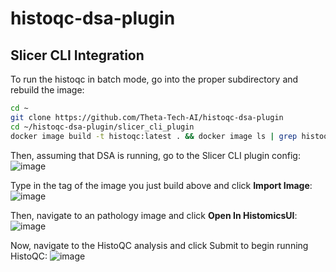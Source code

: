 # histoqc-dsa-plugin

## Slicer CLI Integration
To run the histoqc in batch mode, go into the proper subdirectory and rebuild the image:

```bash
cd ~
git clone https://github.com/Theta-Tech-AI/histoqc-dsa-plugin
cd ~/histoqc-dsa-plugin/slicer_cli_plugin
docker image build -t histoqc:latest . && docker image ls | grep histoqc
```

Then, assuming that DSA is running, go to the Slicer CLI plugin config:
![image](https://user-images.githubusercontent.com/34462353/199604503-8d2bbd8f-58cc-4d0e-a9ed-7540e91f5719.png)

Type in the tag of the image you just build above and click **Import Image**:
![image](https://user-images.githubusercontent.com/34462353/199604605-20cfde51-6735-46a6-a0ad-fcc5a013b7d2.png)

Then, navigate to an pathology image and click **Open In HistomicsUI**:
![image](https://user-images.githubusercontent.com/34462353/199604996-fdf13639-0a46-4997-a551-ca729e79931e.png)

Now, navigate to the HistoQC analysis and click Submit to begin running HistoQC:
![image](https://user-images.githubusercontent.com/34462353/199605419-8711c99d-1080-4abc-b036-0b014daedca8.png)

